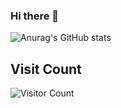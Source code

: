 ### Hi there 👋

![Anurag's GitHub stats](https://github-readme-stats.vercel.app/api?username=woaiqiukui&show_icons=true&theme=synthwave)


## Visit Count
![Visitor Count](https://profile-counter.glitch.me/timwhitez/count.svg)
<!--
**woaiqiukui/woaiqiukui** is a ✨ _special_ ✨ repository because its `README.md` (this file) appears on your GitHub profile.

Here are some ideas to get you started:

- 🔭 I’m currently working on ...
- 🌱 I’m currently learning ...
- 👯 I’m looking to collaborate on ...
- 🤔 I’m looking for help with ...
- 💬 Ask me about ...
- 📫 How to reach me: ...
- 😄 Pronouns: ...
- ⚡ Fun fact: ...
-->
